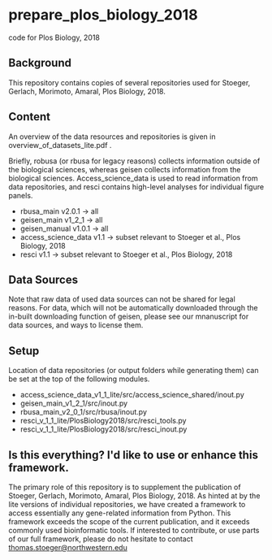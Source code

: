 # prepare_plos_biology_2018
code for Plos Biology, 2018

## Background

This repository contains copies of several repositories used for Stoeger, Gerlach, Morimoto, Amaral, Plos Biology, 2018.

## Content

An overview of the data resources and repositories is given in overview_of_datasets_lite.pdf .

Briefly, robusa (or rbusa for legacy reasons) collects information outside of the biological sciences, whereas geisen collects information from the biological sciences. Access_science_data is used to read information from data repositories, and resci contains high-level analyses for individual figure panels.

- rbusa_main v2.0.1  -> all
- geisen_main v1_2_1  -> all
- geisen_manual v1.0.1 -> all
- access_science_data v1.1 -> subset relevant to Stoeger et al., Plos Biology, 2018
- resci v1.1  -> subset relevant to Stoeger et al., Plos Biology, 2018

## Data Sources


Note that raw data of used data sources can not be shared for legal reasons. For data, which will not be automatically downloaded through the in-built downloading function of geisen, please see our mnanuscript for data sources, and ways to license them. 

## Setup

Location of data repositories (or output folders while generating them) can be set at the top of the following modules. 

- access_science_data_v1_1_lite/src/access_science_shared/inout.py
- geisen_main_v1_2_1/src/inout.py
- rbusa_main_v2_0_1/src/rbusa/inout.py
- resci_v_1_1_lite/PlosBiology2018/src/resci_tools.py
- resci_v_1_1_lite/PlosBiology2018/src/resci_inout.py

## Is this everything? I'd like to use or enhance this framework.

The primary role of this repository is to supplement the publication of Stoeger, Gerlach, Morimoto, Amaral, Plos Biology, 2018. As hinted at by the lite versions of individual repositories, we have created a framework to access essentially any gene-related information from Python. This framework exceeds the scope of the current publication, and it exceeds commonly used bioinformatic tools. If interested to contribute, or use parts of our full framework, please do not hesitate to contact thomas.stoeger@northwestern.edu